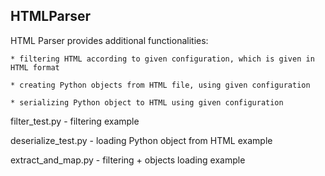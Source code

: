 ## HTMLParser

HTML Parser provides additional functionalities:

	* filtering HTML according to given configuration, which is given in HTML format
	
	* creating Python objects from HTML file, using given configuration
	
	* serializing Python object to HTML using given configuration

filter_test.py - filtering example

deserialize_test.py - loading Python object from HTML example

extract_and_map.py - filtering + objects loading example

	
